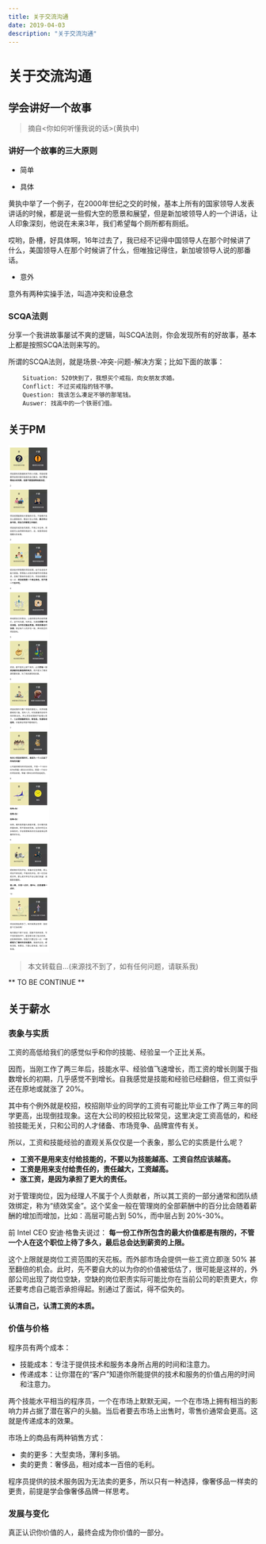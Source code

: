 ```yaml
---
title: 关于交流沟通
date: 2019-04-03
description: "关于交流沟通"
---
```


# 关于交流沟通

## 学会讲好一个故事
>  摘自<你如何听懂我说的话>(黄执中)

### 讲好一个故事的三大原则
- 简单

- 具体

黄执中举了一个例子，在2000年世纪之交的时候，基本上所有的国家领导人发表讲话的时候，都是说一些假大空的愿景和展望，但是新加坡领导人的一个讲话，让人印象深刻，他说在未来3年，我们希望每个厕所都有厕纸。

哎哟，卧槽，好具体啊，16年过去了，我已经不记得中国领导人在那个时候讲了什么，美国领导人在那个时候讲了什么，但唯独记得住，新加坡领导人说的那番话。

- 意外

意外有两种实操手法，叫造冲突和设悬念

### SCQA法则
分享一个我讲故事屡试不爽的逻辑，叫SCQA法则，你会发现所有的好故事，基本上都是按照SCQA法则来写的。

所谓的SCQA法则，就是场景-冲突-问题-解决方案；比如下面的故事：

```
    Situation: 520快到了，我想买个戒指，向女朋友求婚。
    Conflict: 不过买戒指的钱不够。
    Question: 我该怎么凑足不够的那笔钱。
    Auswer: 找高中的一个铁哥们借。
```

## 关于PM
![关于PM](../../rsc/pm_actions.jpg)

> 本文转载自...(来源找不到了，如有任何问题，请联系我)

** TO BE CONTINUE **

## 关于薪水

### 表象与实质

工资的高低给我们的感觉似乎和你的技能、经验呈一个正比关系。

因而，当刚工作了两三年后，技能水平、经验值飞速增长，而工资的增长则属于指数增长的初期，几乎感觉不到增长。自我感觉是技能和经验已经翻倍，但工资似乎还在原地或就涨了 20%。

其中有个例外就是校招，校招刚毕业的同学的工资有可能比毕业工作了两三年的同学更高，出现倒挂现象。这在大公司的校招比较常见，这里决定工资高低的，和经验技能无关，只和公司的人才储备、市场竞争、品牌宣传有关。	

所以，工资和技能经验的直观关系仅仅是一个表象，那么它的实质是什么呢？
- **工资不是用来支付给技能的，不要以为技能越高、工资自然应该越高。**
- **工资是用来支付给责任的，责任越大，工资越高。**
- **涨工资，是因为承担了更大的责任。**

对于管理岗位，因为经理人不属于个人贡献者，所以其工资的一部分通常和团队绩效绑定，称为“绩效奖金”。这个奖金一般在管理岗的全部薪酬中的百分比会随着薪酬的增加而增加，比如：高层可能占到 50%，而中层占到 20%-30%。

前 Intel CEO 安迪·格鲁夫说过：
**每一份工作所包含的最大价值都是有限的，不管一个人在这个职位上待了多久，最后总会达到薪资的上限。**

这个上限就是岗位工资范围的天花板。而外部市场会提供一些工资立即涨 50% 甚至翻倍的机会。此时，先不要自大的以为你的价值被低估了，很可能是这样的，外部公司出现了岗位空缺，空缺的岗位职责实际可能比你在当前公司的职责更大，你还要考虑自己能否承担得起。别通过了面试，得不偿失的。

**认清自己，认清工资的本质。**

### 价值与价格    
程序员有两个成本：
- 技能成本：专注于提供技术和服务本身所占用的时间和注意力。
- 传递成本：让你潜在的“客户”知道你所能提供的技术和服务的价值占用的时间和注意力。

两个技能水平相当的程序员，一个在市场上默默无闻，一个在市场上拥有相当的影响力并占据了潜在客户的头脑。当后者要去市场上出售时，零售价通常会更高。这就是传递成本的效果。

市场上的商品有两种销售方式：
- 卖的更多：大型卖场，薄利多销。
- 卖的更贵：奢侈品，相对成本一百倍的毛利。

程序员提供的技术服务因为无法卖的更多，所以只有一种选择，像奢侈品一样卖的更贵，前提是学会像奢侈品牌一样思考。

### 发展与变化
真正认识你价值的人，最终会成为你价值的一部分。